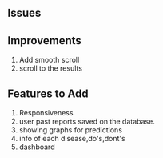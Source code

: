 ## Issues

## Improvements

1. Add smooth scroll
2. scroll to the results

## Features to Add

1. Responsiveness
2. user past reports saved on the database.
3. showing graphs for predictions
4. info of each disease,do's,dont's
5. dashboard
